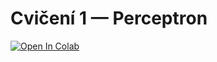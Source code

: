 # Cvičení 1 — Perceptron

[![Open In Colab](https://colab.research.google.com/assets/colab-badge.svg)](
https://colab.research.google.com/github/konyconi/MIN_AI_exercises/blob/main/UMIN_cviceni01_perceptron.ipynb)

